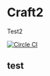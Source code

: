 # Craft2
Test2

[![Circle CI](https://circleci.com/gh/kk-m/Craft2.svg?style=svg&circle-token=9ab68e7b5a43b8c88046ca3de7b8bc56cd784af4)](https://circleci.com/gh/kk-m/Craft2)

## test
